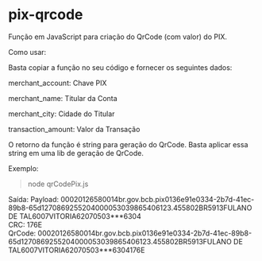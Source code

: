 # pix-qrcode
Função em JavaScript para criação do QrCode (com valor) do PIX.

Como usar:

Basta copiar a função no seu código e fornecer os seguintes dados:

merchant_account: Chave PIX

merchant_name: Titular da Conta

merchant_city: Cidade do Titular

transaction_amount: Valor da Transação

O retorno da função é string para geração do QrCode. Basta aplicar essa string em uma lib de geração de QrCode.

Exemplo:
>node qrCodePix.js

Saída:
Payload: 00020126580014br.gov.bcb.pix0136e91e0334-2b7d-41ec-89b8-65d1270869255204000053039865406123.455802BR5913FULANO DE TAL6007VITORIA62070503\*\*\*6304                                     
CRC: 176E                                                                                                                                                                                   
QrCode: 00020126580014br.gov.bcb.pix0136e91e0334-2b7d-41ec-89b8-65d1270869255204000053039865406123.455802BR5913FULANO DE TAL6007VITORIA62070503\*\*\*6304176E